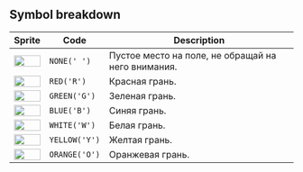 <meta charset="UTF-8">

## Symbol breakdown
| Sprite | Code | Description |
| -------- | -------- | -------- |
|<img src="/codenjoy-contest/resources/rubicscube/sprite/none.png" style="height:100%;" /> | `NONE(' ')` | Пустое место на поле, не обращай на него внимания. | 
|<img src="/codenjoy-contest/resources/rubicscube/sprite/red.png" style="height:100%;" /> | `RED('R')` | Красная грань. | 
|<img src="/codenjoy-contest/resources/rubicscube/sprite/green.png" style="height:100%;" /> | `GREEN('G')` | Зеленая грань. | 
|<img src="/codenjoy-contest/resources/rubicscube/sprite/blue.png" style="height:100%;" /> | `BLUE('B')` | Синяя грань. | 
|<img src="/codenjoy-contest/resources/rubicscube/sprite/white.png" style="height:100%;" /> | `WHITE('W')` | Белая грань. | 
|<img src="/codenjoy-contest/resources/rubicscube/sprite/yellow.png" style="height:100%;" /> | `YELLOW('Y')` | Желтая грань. | 
|<img src="/codenjoy-contest/resources/rubicscube/sprite/orange.png" style="height:100%;" /> | `ORANGE('O')` | Оранжевая грань. | 
